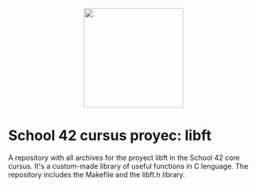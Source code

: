<div id="header" align="center">
  <img src="https://media.giphy.com/media/ztl9x7JlhSlU4MWD6h/giphy.gif" width="200"/>
</div>

# School 42 cursus proyec: libft
A repository with all archives for the proyect libft in the School 42 core cursus. It's a custom-made library of useful functions in C lenguage. The repository includes the Makefile and the libft.h library.
